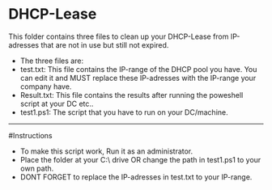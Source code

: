 # DHCP-Lease
This folder contains three files to clean up your DHCP-Lease from IP-adresses that are not in use but still not expired.
- The three files are:
- test.txt: This file contains the IP-range of the DHCP pool you have. You can edit it and MUST replace these IP-adresses with the IP-range your company have.
- Result.txt: This file contains the results after running the poweshell script at your DC etc..
- test1.ps1: The script that you have to run on your DC/machine.
_________________________________________________________________________________________________________________________________________________________________
#Instructions
- To make this script work, Run it as an administrator.
- Place the folder at your C:\ drive OR change the path in test1.ps1 to your own path.
- DONT FORGET to replace the IP-adresses in test.txt to your IP-range.
